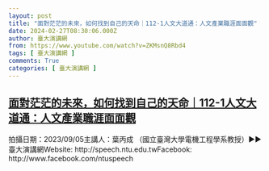 ```yaml
---
layout: post
title: "面對茫茫的未來，如何找到自己的天命｜112-1人文大道通：人文產業職涯面面觀"
date: 2024-02-27T08:30:06.000Z
author: 臺大演講網
from: https://www.youtube.com/watch?v=ZKMsnQ8Rbd4
tags: [ 臺大演講網 ]
comments: True
categories: [ 臺大演講網 ]
---
```

<!--1709022606000-->
[面對茫茫的未來，如何找到自己的天命｜112-1人文大道通：人文產業職涯面面觀](https://www.youtube.com/watch?v=ZKMsnQ8Rbd4)
------

<div>
拍攝日期：2023/09/05主講人：葉丙成 （國立臺灣大學電機工程學系教授）►►臺大演講網Website: http://speech.ntu.edu.twFacebook: http://www.facebook.com/ntuspeech
</div>
